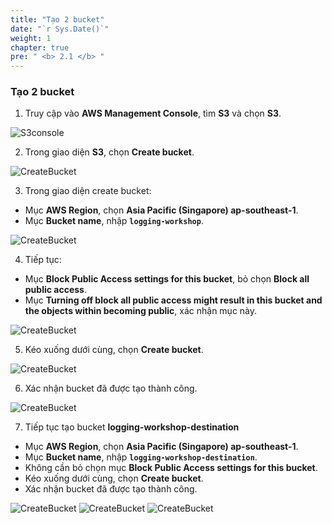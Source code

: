 ```yaml
---
title: "Tạo 2 bucket"
date: "`r Sys.Date()`"
weight: 1
chapter: true
pre: " <b> 2.1 </b> "
---
```


### Tạo 2 bucket

1. Truy cập vào **AWS Management Console**, tìm **S3** và chọn **S3**.

![S3console](/Workshop-1/images/2.prerequisite/20.png)

2. Trong giao diện **S3**, chọn **Create bucket**.

![CreateBucket](/Workshop-1/images/2.prerequisite/21.png)

3. Trong giao diện create bucket:

- Mục **AWS Region**, chọn **Asia Pacific (Singapore) ap-southeast-1**.
- Mục **Bucket name**, nhập **`logging-workshop`**.

![CreateBucket](/Workshop-1/images/2.prerequisite/22.png)

4. Tiếp tục:

- Mục **Block Public Access settings for this bucket**, bỏ chọn **Block all public access**.
- Mục **Turning off block all public access might result in this bucket and the objects within becoming public**, xác nhận mục này.

![CreateBucket](/Workshop-1/images/2.prerequisite/23.png)

5. Kéo xuống dưới cùng, chọn **Create bucket**.

![CreateBucket](/Workshop-1/images/2.prerequisite/24.png)

6. Xác nhận bucket đã được tạo thành công.

![CreateBucket](/Workshop-1/images/2.prerequisite/25.png)

7. Tiếp tục tạo bucket **logging-workshop-destination**

- Mục **AWS Region**, chọn **Asia Pacific (Singapore) ap-southeast-1**.
- Mục **Bucket name**, nhập **`logging-workshop-destination`**.
- Không cần bỏ chọn mục **Block Public Access settings for this bucket**.
- Kéo xuống dưới cùng, chọn **Create bucket**.
- Xác nhận bucket đã được tạo thành công.

![CreateBucket](/Workshop-1/images/2.prerequisite/39.png)
![CreateBucket](/Workshop-1/images/2.prerequisite/40.png)
![CreateBucket](/Workshop-1/images/2.prerequisite/41.png)
